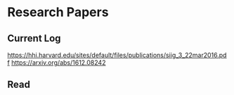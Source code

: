 # Research Papers
## Current Log
https://hhi.harvard.edu/sites/default/files/publications/siig_3_22mar2016.pdf
https://arxiv.org/abs/1612.08242
## Read
